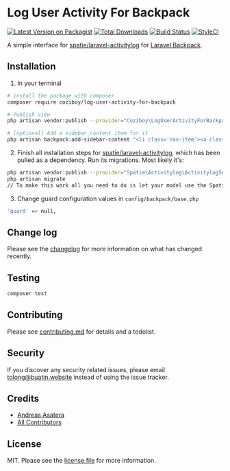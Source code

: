 # Log User Activity For Backpack

[![Latest Version on Packagist][ico-version]][link-packagist]
[![Total Downloads][ico-downloads]][link-downloads]
[![Build Status][ico-travis]][link-travis]
[![StyleCI][ico-styleci]][link-styleci]

A simple interface for [spatie/laravel-activitylog](https://github.com/spatie/laravel-activitylog/) for [Laravel Backpack](https://github.com/Laravel-Backpack/CRUD).

## Installation

1) In your terminal

```bash
# install the package with composer
composer require coziboy/log-user-activity-for-backpack

# Publish view
php artisan vendor:publish --provider="Coziboy\LogUserActivityForBackpack\LogUserActivityForBackpackServiceProvider"

# [optional] Add a sidebar_content item for it
php artisan backpack:add-sidebar-content "<li class='nav-item'><a class='nav-link' href='{{ backpack_url('log-user') }}'><i class='nav-icon la la-history'></i> Log User Activity</a></li>"
```

2) Finish all installation steps for [spatie/laravel-activitylog](https://github.com/spatie/laravel-activitylog#installation), which has been pulled as a dependency. Run its migrations. Most likely it's:
```bash
php artisan vendor:publish --provider="Spatie\Activitylog\ActivitylogServiceProvider" --tag="migrations"
php artisan migrate
// To make this work all you need to do is let your model use the Spatie\Activitylog\Traits\LogsActivity-trait
```

3) Change guard configuration values in ```config/backpack/base.php```
``` bash
'guard' => null,
```

## Change log

Please see the [changelog](changelog.md) for more information on what has changed recently.

## Testing

``` bash
composer test
```

## Contributing

Please see [contributing.md](contributing.md) for details and a todolist.

## Security

If you discover any security related issues, please email tolong@buatin.website instead of using the issue tracker.

## Credits

- [Andreas Asatera][link-author]
- [All Contributors][link-contributors]

## License

MIT. Please see the [license file](license.md) for more information.

[ico-version]: https://img.shields.io/packagist/v/coziboy/log-user-activity-for-backpack.svg?style=flat-square
[ico-downloads]: https://img.shields.io/packagist/dt/coziboy/log-user-activity-for-backpack.svg?style=flat-square
[ico-travis]: https://img.shields.io/travis/com/coziboy/log-user-activity-for-backpack/master.svg?style=flat-square
[ico-styleci]: https://styleci.io/repos/332005229/shield

[link-packagist]: https://packagist.org/packages/coziboy/log-user-activity-for-backpack
[link-downloads]: https://packagist.org/packages/coziboy/log-user-activity-for-backpack
[link-travis]: https://travis-ci.com/coziboy/log-user-activity-for-backpack
[link-styleci]: https://styleci.io/repos/332005229
[link-author]: https://github.com/coziboy
[link-contributors]: ../../contributors
